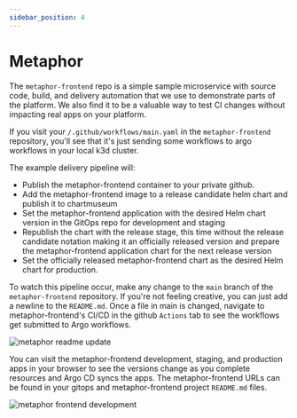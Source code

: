 ```yaml
---
sidebar_position: 4
---
```


# Metaphor

The ```metaphor-frontend``` repo is a simple sample microservice with source code, build, and delivery automation that we use to demonstrate parts of the platform. We also find it to be a valuable way to test CI changes without impacting real apps on your platform.

If you visit your ```/.github/workflows/main.yaml``` in the ```metaphor-frontend``` repository, you'll see that it's just sending some workflows to argo workflows in your local k3d cluster.

The example delivery pipeline will:

- Publish the metaphor-frontend container to your private github.
- Add the metaphor-frontend image to a release candidate helm chart and publish it to chartmuseum
- Set the metaphor-frontend application with the desired Helm chart version in the GitOps repo for development and staging
- Republish the chart with the release stage, this time without the release candidate notation making it an officially released version and prepare the metaphor-frontend application chart for the next release version
- Set the officially released metaphor-frontend chart as the desired Helm chart for production.

To watch this pipeline occur, make any change to the ```main``` branch of the ```metaphor-frontend``` repository. If you're not feeling creative, you can just add a newline to the ```README.md```. Once a file in main is changed, navigate to metaphor-frontend's CI/CD in the github ```Actions``` tab to see the workflows get submitted to Argo workflows.

![metaphor readme update](/img/metaphor-readme-update.png)

You can visit the metaphor-frontend development, staging, and production apps in your browser to see the versions change as you complete resources and Argo CD syncs the apps. The metaphor-frontend URLs can be found in your gitops and metaphor-frontend project ```README.md``` files.

![metaphor frontend development](/img/metaphor-frontend-development.png)
